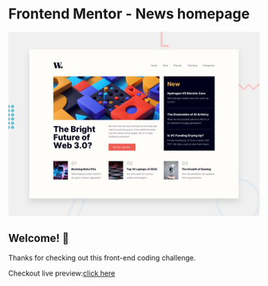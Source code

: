 # Frontend Mentor - News homepage

![Design preview for the News homepage coding challenge](./design/desktop-preview.jpg)

## Welcome! 👋

Thanks for checking out this front-end coding challenge.

Checkout live preview:[click here](https://carniel-carl.github.io/news-homepage/)

